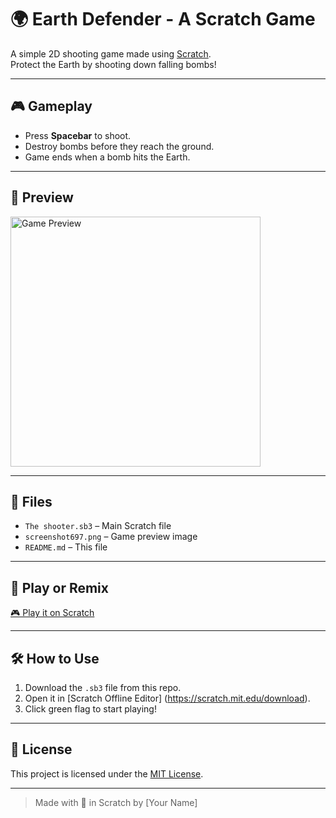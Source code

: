 # 🌍 Earth Defender - A Scratch Game

A simple 2D shooting game made using [Scratch](https://scratch.mit.edu/).  
Protect the Earth by shooting down falling bombs!

---

## 🎮 Gameplay

- Press <b>Spacebar</b> to shoot.
- Destroy bombs before they reach the ground.
- Game ends when a bomb hits the Earth.

---

## 📸 Preview

<img src="Screenshot697.png" alt="Game Preview" width="400" />

---

## 📁 Files

- <code>The shooter.sb3</code> – Main Scratch file  
- <code>screenshot697.png</code> – Game preview image  
- <code>README.md</code> – This file

---

## 🔗 Play or Remix

<a href="https://scratch.mit.edu/projects/YOUR_PROJECT_ID" target="_blank">
🎮 Play it on Scratch
</a>

---

## 🛠 How to Use

1. Download the `.sb3` file from this repo.
2. Open it in [Scratch Offline Editor] (https://scratch.mit.edu/download).
3. Click green flag to start playing!

---

## 📄 License

This project is licensed under the [MIT License](LICENSE).

---

> Made with 💙 in Scratch by [Your Name]
